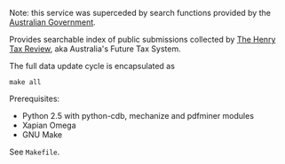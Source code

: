 Note: this service was superceded by search functions provided by the [Australian Government](https://www.australia.gov.au).

Provides searchable index of public submissions collected by [The Henry Tax Review](https://en.wikipedia.org/wiki/Henry_Tax_Review), aka Australia's Future Tax System.

The full data update cycle is encapsulated as

	make all

Prerequisites: 
* Python 2.5 with python-cdb, mechanize and pdfminer modules
* Xapian Omega
* GNU Make

See `Makefile`.

